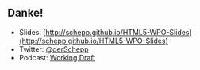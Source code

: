 ## Danke!

* Slides: [http://schepp.github.io/HTML5-WPO-Slides](http://schepp.github.io/HTML5-WPO-Slides)
* Twitter: [@derSchepp](https://twitter.com/derSchepp)
* Podcast: [Working Draft](http://workingdraft.de)
